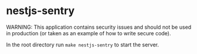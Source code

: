 # nestjs-sentry

WARNING: This application contains security issues and should not be used in production (or taken as an example of how to write secure code).

In the root directory run `make nestjs-sentry` to start the server.
